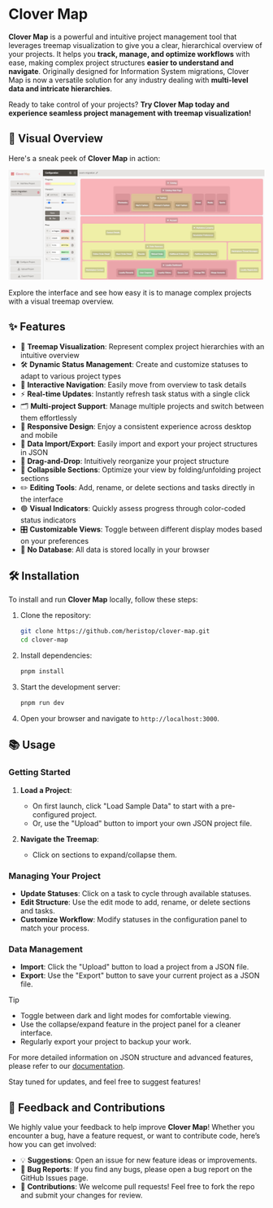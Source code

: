 # Clover Map

**Clover Map** is a powerful and intuitive project management tool that leverages treemap visualization to give you a clear, hierarchical overview of your projects. It helps you **track, manage, and optimize workflows** with ease, making complex project structures **easier to understand and navigate**. Originally designed for Information System migrations, Clover Map is now a versatile solution for any industry dealing with **multi-level data and intricate hierarchies**.

Ready to take control of your projects? **Try Clover Map today and experience seamless project management with treemap visualization!**

## 🎨 Visual Overview

Here's a sneak peek of **Clover Map** in action:

![screenshot](/public/screenshot.jpg?a1)

Explore the interface and see how easy it is to manage complex projects with a visual treemap overview.

## ✨ Features

* 🌳 **Treemap Visualization**: Represent complex project hierarchies with an intuitive overview
* 🛠️ **Dynamic Status Management**: Create and customize statuses to adapt to various project types
* 🔄 **Interactive Navigation**: Easily move from overview to task details
* ⚡ **Real-time Updates**: Instantly refresh task status with a single click
* 🗂️ **Multi-project Support**: Manage multiple projects and switch between them effortlessly
* 📱 **Responsive Design**: Enjoy a consistent experience across desktop and mobile
* 📂 **Data Import/Export**: Easily import and export your project structures in JSON
* 🚀 **Drag-and-Drop**: Intuitively reorganize your project structure
* 📑 **Collapsible Sections**: Optimize your view by folding/unfolding project sections
* ✏️ **Editing Tools**: Add, rename, or delete sections and tasks directly in the interface
* 🟢 **Visual Indicators**: Quickly assess progress through color-coded status indicators
* 🎛️ **Customizable Views**: Toggle between different display modes based on your preferences
* 💾 **No Database**: All data is stored locally in your browser

## 🛠️ Installation

To install and run **Clover Map** locally, follow these steps:

1. Clone the repository:

    ```bash
    git clone https://github.com/heristop/clover-map.git
    cd clover-map
    ```

2. Install dependencies:

    ```bash
    pnpm install
    ```

3. Start the development server:

    ```bash
    pnpm run dev
    ```

4. Open your browser and navigate to `http://localhost:3000`.

## 📚 Usage

### Getting Started

1. **Load a Project**:
   * On first launch, click "Load Sample Data" to start with a pre-configured project.
   * Or, use the "Upload" button to import your own JSON project file.

2. **Navigate the Treemap**:
   * Click on sections to expand/collapse them.

### Managing Your Project

* **Update Statuses**: Click on a task to cycle through available statuses.
* **Edit Structure**: Use the edit mode to add, rename, or delete sections and tasks.
* **Customize Workflow**: Modify statuses in the configuration panel to match your process.

### Data Management

* **Import**: Click the "Upload" button to load a project from a JSON file.
* **Export**: Use the "Export" button to save your current project as a JSON file.

> [!TIP]
>
> * Toggle between dark and light modes for comfortable viewing.
> * Use the collapse/expand feature in the project panel for a cleaner interface.
> * Regularly export your project to backup your work.

For more detailed information on JSON structure and advanced features, please refer to our [documentation](docs/config.md).

Stay tuned for updates, and feel free to suggest features!

## 💬 Feedback and Contributions

We highly value your feedback to help improve **Clover Map**! Whether you encounter a bug, have a feature request, or want to contribute code, here’s how you can get involved:

* 💡 **Suggestions**: Open an issue for new feature ideas or improvements.
* 🐛 **Bug Reports**: If you find any bugs, please open a bug report on the GitHub Issues page.
* 🔧 **Contributions**: We welcome pull requests! Feel free to fork the repo and submit your changes for review.

